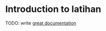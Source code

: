 # Introduction to latihan

TODO: write [great documentation](http://jacobian.org/writing/what-to-write/)
